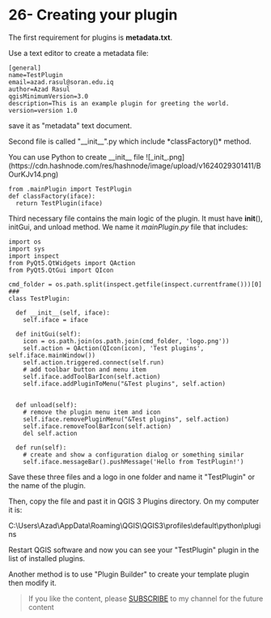 # 26- Creating your plugin

The first requirement for plugins is **metadata.txt**.
<p>Use a text editor to create a metadata file:<p/>

```
[general]
name=TestPlugin
email=azad.rasul@soran.edu.iq
author=Azad Rasul
qgisMinimumVersion=3.0
description=This is an example plugin for greeting the world.
version=version 1.0 
```
save it as "metadata" text document.

<p>Second file is called "__init__".py which include *classFactory()* method.<p/>
You can use Python to create __init__ file
![_init_.png](https://cdn.hashnode.com/res/hashnode/image/upload/v1624029301411/BOurKJv14.png)



```
from .mainPlugin import TestPlugin
def classFactory(iface):
  return TestPlugin(iface)
```

Third necessary file contains the main logic of the plugin. It must have __init__(), initGui, and unload method. We name it *mainPlugin.py*  file that includes:

```
import os
import sys
import inspect
from PyQt5.QtWidgets import QAction
from PyQt5.QtGui import QIcon

cmd_folder = os.path.split(inspect.getfile(inspect.currentframe()))[0]
###
class TestPlugin:

  def __init__(self, iface):
    self.iface = iface

  def initGui(self):
    icon = os.path.join(os.path.join(cmd_folder, 'logo.png'))
    self.action = QAction(QIcon(icon), 'Test plugins', self.iface.mainWindow())
    self.action.triggered.connect(self.run)
    # add toolbar button and menu item
    self.iface.addToolBarIcon(self.action)
    self.iface.addPluginToMenu("&Test plugins", self.action)


  def unload(self):
    # remove the plugin menu item and icon
    self.iface.removePluginMenu("&Test plugins", self.action)
    self.iface.removeToolBarIcon(self.action)
    del self.action

  def run(self):
    # create and show a configuration dialog or something similar
    self.iface.messageBar().pushMessage('Hello from TestPlugin!')

```

Save these three files and a logo in one folder and name it "TestPlugin" or the name of the plugin. 

Then, copy the file and past it in QGIS 3 Plugins directory. On my computer it is:
<p>C:\Users\Azad\AppData\Roaming\QGIS\QGIS3\profiles\default\python\plugins<p/>

Restart QGIS software and now you can see your "TestPlugin" plugin in the list of installed plugins.

Another method is to use "Plugin Builder" to create your template plugin then modify it.

<blockquote>
<p>If you like the content, please <a target="_blank" href="https://www.youtube.com/channel/UCpbWlHEqBSnJb6i4UemXQpA?sub_confirmation=1">SUBSCRIBE</a> to my channel for the future content</p>
</blockquote>